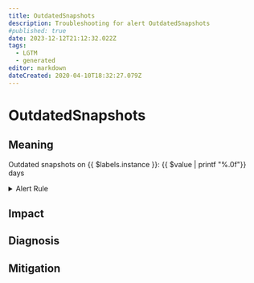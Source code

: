```yaml
---
title: OutdatedSnapshots
description: Troubleshooting for alert OutdatedSnapshots
#published: true
date: 2023-12-12T21:12:32.022Z
tags: 
  - LGTM
  - generated
editor: markdown
dateCreated: 2020-04-10T18:32:27.079Z
---
```


# OutdatedSnapshots

## Meaning
[//]: # "Short paragraph that explains what the alert means"
Outdated snapshots on {{ $labels.instance }}: {{ $value | printf "%.0f"}} days

<details>
  <summary>Alert Rule</summary>

{{% rule "vmware/pryorda-vmware-exporter.yml" "OutdatedSnapshots" %}}

<!-- Rule when generated

```yaml
alert: OutdatedSnapshots
expr: (time() - vmware_vm_snapshot_timestamp_seconds) / (60 * 60 * 24) >= 3
for: 5m
labels:
    severity: warning
annotations:
    summary: Outdated Snapshots (instance {{ $labels.instance }})
    description: |-
        Outdated snapshots on {{ $labels.instance }}: {{ $value | printf "%.0f"}} days
          VALUE = {{ $value }}
          LABELS = {{ $labels }}
    runbook: https://github.com/srerun/prometheus-alerts/blob/main/content/runbooks/pryorda-vmware-exporter/OutdatedSnapshots.md

```

-->

</details>


## Impact
[//]: # "What could / will happen if the alert is not addressed"



## Diagnosis
[//]: # "Steps to take to identify the cause of the problem"



## Mitigation
[//]: # "The steps necessary to resolve the alert"
